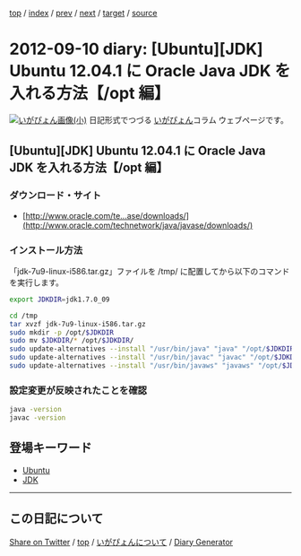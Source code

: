 [top](../index.html) 
 / [index](index.html) 
 / [prev](ig120909.html) 
 / [next](ig120911.html) 
 / [target](https://igapyon.github.io/diary/2012/ig120910.html) 
 / [source](https://github.com/igapyon/diary/blob/gh-pages/2012/ig120910.html.src.md) 

2012-09-10 diary: [Ubuntu][JDK] Ubuntu 12.04.1 に Oracle Java JDK を入れる方法【/opt 編】
=====================================================================================================
[![いがぴょん画像(小)](https://igapyon.github.io/diary/images/iga200306s.jpg "いがぴょん")](https://igapyon.github.io/diary/memo/memoigapyon.html) 日記形式でつづる [いがぴょん](https://igapyon.github.io/diary/memo/memoigapyon.html)コラム ウェブページです。

## [Ubuntu][JDK] Ubuntu 12.04.1 に Oracle Java JDK を入れる方法【/opt 編】



### ダウンロード・サイト


* [http://www.oracle.com/te...ase/downloads/](http://www.oracle.com/technetwork/java/javase/downloads/)



### インストール方法

「jdk-7u9-linux-i586.tar.gz」ファイルを /tmp/ に配置してから以下のコマンドを実行します。


```bash
export JDKDIR=jdk1.7.0_09

cd /tmp
tar xvzf jdk-7u9-linux-i586.tar.gz
sudo mkdir -p /opt/$JDKDIR
sudo mv $JDKDIR/* /opt/$JDKDIR/
sudo update-alternatives --install "/usr/bin/java" "java" "/opt/$JDKDIR/bin/java" 1
sudo update-alternatives --install "/usr/bin/javac" "javac" "/opt/$JDKDIR/bin/javac" 1
sudo update-alternatives --install "/usr/bin/javaws" "javaws" "/opt/$JDKDIR/bin/javaws" 1
```



### 設定変更が反映されたことを確認


```bash
java -version
javac -version
```



## 登場キーワード

* [Ubuntu](../keyword/ubuntu.html)
* [JDK](../keyword/jdk.html)

----------------------------------------------------------------------------------------------------

## この日記について

[Share on Twitter](https://twitter.com/intent/tweet?hashtags=igapyon%2Cdiary%2C%E3%81%84%E3%81%8C%E3%81%B4%E3%82%87%E3%82%93%2CUbuntu%2CJDK&text=%5BUbuntu%5D%5BJDK%5D+Ubuntu+12.04.1+%E3%81%AB+Oracle+Java+JDK+%E3%82%92%E5%85%A5%E3%82%8C%E3%82%8B%E6%96%B9%E6%B3%95%E3%80%90%2Fopt+%E7%B7%A8%E3%80%91&url=https%3A%2F%2Figapyon.github.io%2Fdiary%2F2012%2Fig120910.html) / [top](../index.html) / [いがぴょんについて](https://igapyon.github.io/diary/memo/memoigapyon.html) / [Diary Generator](https://github.com/igapyon/igapyonv3)

